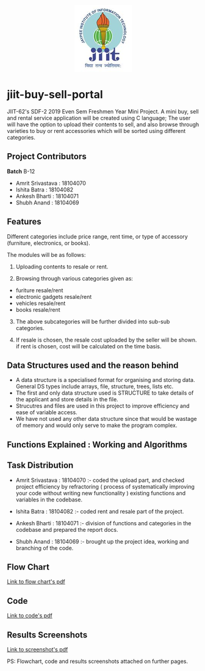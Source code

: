 <p align="center">
  <img src="https://raw.githubusercontent.com/shermisaurus/jiit-buy-sell-portal/master/jiit.jpg" alt="jiit logo"/>
</p>

# jiit-buy-sell-portal

JIIT-62's SDF-2 2019 Even Sem Freshmen Year Mini Project. A mini buy, sell and rental service application will be created using C language; The user will have the option to upload their contents to sell, and also browse through varieties to buy or rent accessories which will be sorted using different categories.


## Project Contributors

**Batch** B-12

- Amrit Srivastava : 18104070
- Ishita Batra : 18104082
- Ankesh Bharti : 18104071
- Shubh Anand : 18104069


## Features

Different categories include price range, rent time, or type of accessory (furniture, electronics, or books). 

The modules will be as follows:

1. Uploading contents to resale or rent.

2. Browsing through various categories given as:
- furiture resale/rent 
- electronic gadgets resale/rent 
- vehicles resale/rent 
- books resale/rent 

3. The above subcategories will be further divided into sub-sub categories.

4. If resale is chosen, the resale cost uploaded by the seller will be shown. if rent is chosen, cost will be calculated on the time basis.



## Data Structures used and the reason behind

- A data structure is a specialised format for organising and storing data. General DS types include arrays, file, structure, trees, lists etc.
- The first and only data structure used is STRUCTURE to take details of the applicant and store details in the file.
- Strucutres and files are used in this project to improve efficiency and ease of variable access.
- We have not used any other data structure since that would be wastage of memory and would only serve to make the program complex.


## Functions Explained : Working and Algorithms



## Task Distribution 

- Amrit Srivastava : 18104070 :- coded the upload part, and checked project efficiency by refractoring ( process of systematically improving your code without writing new functionality ) existing functions and variables in the codebase.

- Ishita Batra : 18104082 :- coded rent and resale part of the project.

- Ankesh Bharti : 18104071 :- division of functions and categories in the codebase and prepared the report docs.

- Shubh Anand : 18104069 :- brought up the project idea, working and branching of the code.



## Flow Chart

[Link to flow chart's pdf](https://github.com/shermisaurus/jiit-buy-sell-portal/blob/master/demo-pdfs/flowchart.pdf)


## Code

[Link to code's pdf](https://github.com/shermisaurus/jiit-buy-sell-portal/blob/master/demo-pdfs/code.pdf)


## Results Screenshots

[Link to screenshot's pdf](https://github.com/shermisaurus/jiit-buy-sell-portal/blob/master/demo-pdfs/screens.pdf)


PS: Flowchart, code and results screenshots attached on further pages.






